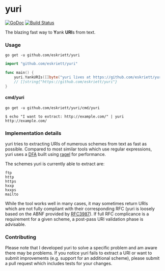 # yuri

[![GoDoc](https://godoc.org/github.com/eskriett/yuri?status.svg)](https://godoc.org/github.com/eskriett/yuri)
[![Build
Status](https://travis-ci.org/eskriett/yuri.svg?branch=master)](https://travis-ci.org/eskriett/yuri)

The blazing fast way to **Y**ank **URI**s from text.

### Usage

    go get -u github.com/eskriett/yuri

```go
import "github.com/eskriett/yuri"

func main() {
    yuri.YankURIs([]byte("yuri lives at https://github.com/eskriett/yuri"))
    // []string{"https://github.com/eskriett/yuri"}
}
```

#### cmd/yuri

    go get -u github.com/eskriett/yuri/cmd/yuri

```shell
$ echo "I want to extract: http://example.com/" | yuri
http://example.com/
```

### Implementation details

yuri tries to extracting URIs of numerous schemes from text as fast as possible.
Compared to most similar tools which use regular expressions, yuri uses a
[DFA](https://en.wikipedia.org/wiki/Deterministic_finite_automaton) built using
[ragel](http://www.colm.net/open-source/ragel/) for performance.

The schemes yuri is currently able to extract are:

```
ftp
http
https
hxxp
hxxps
mailto
```

While the tool works well in many cases, it may sometimes return URIs which are
not fully compliant with their corresponding RFC (yuri is loosely based on the
ABNF provided by [RFC3987](https://www.ietf.org/rfc/rfc3987.txt)). If full RFC
complicance is a requirement for a given scheme, a post-pass URI validation
phase is advisable.

### Contributing

Please note that I developed yuri to solve a specific problem and am aware there
may be problems. If you notice yuri fails to extract a URI or want to submit
improvements (e.g. support for an additional scheme), please submit a pull
request which includes tests for your changes.
